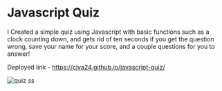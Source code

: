 # Javascript Quiz

I Created a simple quiz using Javascript with basic functions such as a clock counting down, and gets rid of ten seconds if you get the question wrong, save your name for your score, and a couple questions for you to answer!

Deployed link - https://cjva24.github.io/javascript-quiz/


![quiz ss](https://github.com/cjva24/javascript-quiz/assets/142863226/88c793d9-e351-4de7-b2c4-9eebec5a359b)

